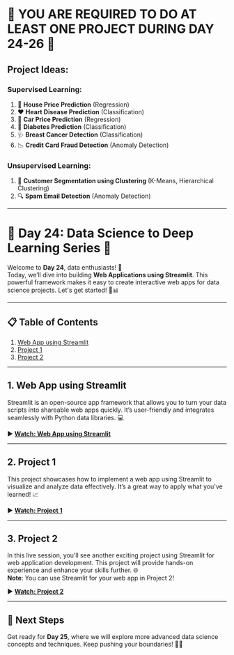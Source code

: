# 🚨 **YOU ARE REQUIRED TO DO AT LEAST ONE PROJECT DURING DAY 24-26** 🚨

## Project Ideas:
### Supervised Learning:
1. 🏡 **House Price Prediction** (Regression)
2. ❤️ **Heart Disease Prediction** (Classification)
3. 🚗 **Car Price Prediction** (Regression)
4. 🍎 **Diabetes Prediction** (Classification)
5. 🩺 **Breast Cancer Detection** (Classification)
6. 📉 **Credit Card Fraud Detection** (Anomaly Detection)

### Unsupervised Learning:
1. 🛒 **Customer Segmentation using Clustering** (K-Means, Hierarchical Clustering)
2. 🔍 **Spam Email Detection** (Anomaly Detection)

---

# 🌟 **Day 24: Data Science to Deep Learning Series** 🌟

Welcome to **Day 24**, data enthusiasts! 🎉  
Today, we’ll dive into building **Web Applications using Streamlit**. This powerful framework makes it easy to create interactive web apps for data science projects. Let's get started! 🚀📊

---

## 📋 **Table of Contents**

1. [Web App using Streamlit](#web-app-using-streamlit)
2. [Project 1](#project-1)
3. [Project 2](#project-2)

---

## 1. Web App using Streamlit  
Streamlit is an open-source app framework that allows you to turn your data scripts into shareable web apps quickly. It’s user-friendly and integrates seamlessly with Python data libraries. 💻

▶️ **[Watch: Web App using Streamlit](https://youtu.be/SBEpTtAy-oU?si=IX4U2FAmp4k6O5Us)**

---

## 2. Project 1  
This project showcases how to implement a web app using Streamlit to visualize and analyze data effectively. It’s a great way to apply what you've learned! 📈

▶️ **[Watch: Project 1](https://youtu.be/QzTqFYTBh_I?si=0YRgLLJbicmMvhsq)**

---

## 3. Project 2  
In this live session, you’ll see another exciting project using Streamlit for web application development. This project will provide hands-on experience and enhance your skills further. 🌐  
**Note**: You can use Streamlit for your web app in Project 2!  

▶️ **[Watch: Project 2](https://www.youtube.com/live/p_tpQSY1aTs?si=L4qJ5e_ms0syjo1z)**

---

## 🔗 **Next Steps**

Get ready for **Day 25**, where we will explore more advanced data science concepts and techniques. Keep pushing your boundaries! 💪✨
